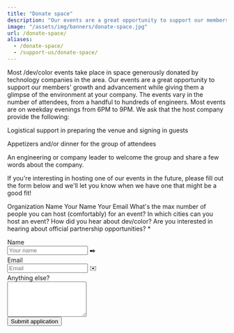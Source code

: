 ```yaml
---
title: "Donate space"
description: "Our events are a great opportunity to support our members' growth and advancement while giving them a glimpse of the environment at your company."
image: "/assets/img/banners/donate-space.jpg"
url: /donate-space/
aliases:
  - /donate-space/
  - /support-us/donate-space/
---
```


Most /dev/color events take place in space generously donated by technology companies in the area. Our events are a great opportunity to support our members' growth and advancement while giving them a glimpse of the environment at your company. The events vary in the number of attendees, from a handful to hundreds of engineers. Most events are on weekday evenings from 6PM to 9PM. We ask that the host company provide the following:

Logistical support in preparing the venue and signing in guests

Appetizers and/or dinner for the group of attendees

An engineering or company leader to welcome the group and share a few words about the company.

If you're interesting in hosting one of our events in the future, please fill out the form below and we'll let you know when we have one that might be a good fit!

Organization Name
Your Name
Your Email
What's the max number of people you can host (comfortably) for an event?
In which cities can you host an event?
How did you hear about dev/color?
Are you interested in hearing about official partnership opportunities? \*

<form name="contact" method="POST" data-netlify="true">
  <input type="hidden" aria-label="Subject" name="_subject" value="Techqueria - New Volunteering Position">
  <div class="field">
    <label class="label">Name</label>
    <div class="control has-icons-left">
      <input class="input" aria-label="Name" autocomplete="on" type="text" name="name" placeholder="Your name" required>
      <span class="icon is-left">
        ✒️
      </span>
    </div>
  </div>
  <div class="field">
    <label class="label">Email</label>
    <div class="control has-icons-left">
      <input class="input" aria-label="Email" autocomplete="on" type="email" name="email" placeholder="Email" required>
      <span class="icon is-left">
        ✉️
      </span>
    </div>
  </div>
  <div class="field">
    <label class="label">Anything else?</label>
    <div class="control">
      <textarea class="textarea" aria-label="Message" spellcheck="true" rows="5" name="message" id="message" placeholder="" required></textarea>
    </div>
  </div>
  <div data-netlify-recaptcha="true"></div>
  <div class="field mt-sm">
    <div class="control">
      <button type="submit" class="button is-primary">Submit application</button>
    </div>
  </div>
</form>
